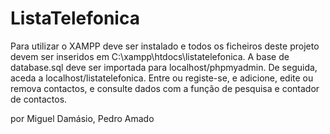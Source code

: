# ListaTelefonica

Para utilizar o XAMPP deve ser instalado e todos os ficheiros deste projeto devem ser inseridos em C:\xampp\htdocs\listatelefonica. A base de database.sql deve ser importada para localhost/phpmyadmin. De seguida, aceda a localhost/listatelefonica. Entre ou registe-se, e adicione, edite ou remova contactos, e consulte dados com a função de pesquisa e contador de contactos.

por Miguel Damásio, Pedro Amado
